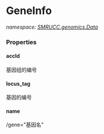 ﻿# GeneInfo
_namespace: [SMRUCC.genomics.Data](./index.md)_






### Properties

#### accId
基因组的编号
#### locus_tag
基因的编号
#### name
/gene="基因名"
